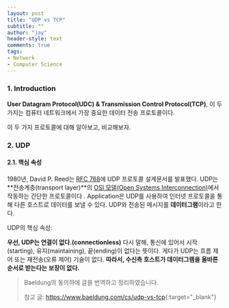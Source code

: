 ```yaml
---
layout: post
title: "UDP vs TCP"
subtitle: ""
author: "jay"
header-style: text
comments: true
tags:
- Network  
- Computer Science
---
```


### 1. Introduction

**User Datagram Protocol(UDC) & Transmission Control Protocol(TCP)**, 이 두 가지는 컴퓨터 네트워크에서 가장 중요한 데이터 전송 프로토콜이다. 

이 두 가지 프로토콜에 대해 알아보고, 비교해보자.

### 2. UDP

#### 2.1. 핵심 속성

1980년, David P. Reed는 [RFC 768](https://tools.ietf.org/html/rfc768)에 UDP 프로토콜 설계문서를 발표했다. UDP는 **전송계층(transport layer)**의 [OSI 모델(Open Systems Interconnection)](https://www.baeldung.com/cs/osi-model)에서 작동하는 간단한 프로토콜이다 . Application은 UDP를 사용하여 인터넷 프로토콜을 통해 다른 호스트로 데이터를 보낼 수 있다. UDP와 전송된 메시지를 **데이터그램**이라고 한다.

UDP의 핵심 속성:

**우선, UDP는 연결이 없다.(connectionless)** 다시 말해, 통신에 있어서 시작(starting), 유지(maintaining), 끝(ending)이 없다는 뜻이다. 게다가 UDP는 흐름 제어 또는 재전송(오류 제어) 기술이 없다. **따라서, 수신측 호스트가 데이터그램을 올바른 순서로 받는다는 보장이 없다.**





> Baeldung의 동의하에 글을 번역하고 정리하였습니다.
>
> 참고 글: <https://www.baeldung.com/cs/udp-vs-tcp>{:target="_blank"}
